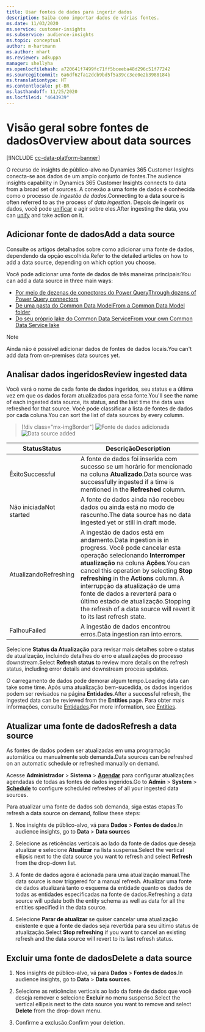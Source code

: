 ```yaml
---
title: Usar fontes de dados para ingerir dados
description: Saiba como importar dados de várias fontes.
ms.date: 11/03/2020
ms.service: customer-insights
ms.subservice: audience-insights
ms.topic: conceptual
author: m-hartmann
ms.author: mhart
ms.reviewer: adkuppa
manager: shellyha
ms.openlocfilehash: a720641f7499fc71ff5bceeba48d296c51f77242
ms.sourcegitcommit: 6a6df62fa12dcb9bd5f5a39cc3ee0e2b3988184b
ms.translationtype: HT
ms.contentlocale: pt-BR
ms.lasthandoff: 11/25/2020
ms.locfileid: "4643939"
---
```

# <a name="overview-about-data-sources"></a><span data-ttu-id="b3dcb-103">Visão geral sobre fontes de dados</span><span class="sxs-lookup"><span data-stu-id="b3dcb-103">Overview about data sources</span></span>

[!INCLUDE [cc-data-platform-banner](../includes/cc-data-platform-banner.md)]

<span data-ttu-id="b3dcb-104">O recurso de insights de público-alvo no Dynamics 365 Customer Insights conecta-se aos dados de um amplo conjunto de fontes.</span><span class="sxs-lookup"><span data-stu-id="b3dcb-104">The audience insights capability in Dynamics 365 Customer Insights connects to data from a broad set of sources.</span></span> <span data-ttu-id="b3dcb-105">A conexão a uma fonte de dados é conhecida como o processo de *ingestão de dados*.</span><span class="sxs-lookup"><span data-stu-id="b3dcb-105">Connecting to a data source is often referred to as the process of *data ingestion*.</span></span> <span data-ttu-id="b3dcb-106">Depois de ingerir os dados, você pode [unificar](data-unification.md) e agir sobre eles.</span><span class="sxs-lookup"><span data-stu-id="b3dcb-106">After ingesting the data, you can [unify](data-unification.md) and take action on it.</span></span>

## <a name="add-a-data-source"></a><span data-ttu-id="b3dcb-107">Adicionar fonte de dados</span><span class="sxs-lookup"><span data-stu-id="b3dcb-107">Add a data source</span></span>

<span data-ttu-id="b3dcb-108">Consulte os artigos detalhados sobre como adicionar uma fonte de dados, dependendo da opção escolhida.</span><span class="sxs-lookup"><span data-stu-id="b3dcb-108">Refer to the detailed articles on how to add a data source, depending on which option you choose.</span></span>

<span data-ttu-id="b3dcb-109">Você pode adicionar uma fonte de dados de três maneiras principais:</span><span class="sxs-lookup"><span data-stu-id="b3dcb-109">You can add a data source in three main ways:</span></span>

- [<span data-ttu-id="b3dcb-110">Por meio de dezenas de conectores do Power Query</span><span class="sxs-lookup"><span data-stu-id="b3dcb-110">Through dozens of Power Query connectors</span></span>](connect-power-query.md)
- [<span data-ttu-id="b3dcb-111">De uma pasta do Common Data Model</span><span class="sxs-lookup"><span data-stu-id="b3dcb-111">From a Common Data Model folder</span></span>](connect-common-data-model.md)
- [<span data-ttu-id="b3dcb-112">Do seu próprio lake do Common Data Service</span><span class="sxs-lookup"><span data-stu-id="b3dcb-112">From your own Common Data Service lake</span></span>](connect-common-data-service-lake.md)

> [!NOTE]
> <span data-ttu-id="b3dcb-113">Ainda não é possível adicionar dados de fontes de dados locais.</span><span class="sxs-lookup"><span data-stu-id="b3dcb-113">You can't add data from on-premises data sources yet.</span></span>

## <a name="review-ingested-data"></a><span data-ttu-id="b3dcb-114">Analisar dados ingeridos</span><span class="sxs-lookup"><span data-stu-id="b3dcb-114">Review ingested data</span></span>

<span data-ttu-id="b3dcb-115">Você verá o nome de cada fonte de dados ingeridos, seu status e a última vez em que os dados foram atualizados para essa fonte.</span><span class="sxs-lookup"><span data-stu-id="b3dcb-115">You'll see the name of each ingested data source, its status, and the last time the data was refreshed for that source.</span></span> <span data-ttu-id="b3dcb-116">Você pode classificar a lista de fontes de dados por cada coluna.</span><span class="sxs-lookup"><span data-stu-id="b3dcb-116">You can sort the list of data sources by every column.</span></span>

> [!div class="mx-imgBorder"]
> <span data-ttu-id="b3dcb-117">![Fonte de dados adicionada](media/configure-data-datasource-added.png "Fonte de dados adicionada")</span><span class="sxs-lookup"><span data-stu-id="b3dcb-117">![Data source added](media/configure-data-datasource-added.png "Data source added")</span></span>

|<span data-ttu-id="b3dcb-118">Status</span><span class="sxs-lookup"><span data-stu-id="b3dcb-118">Status</span></span>  |<span data-ttu-id="b3dcb-119">Descrição</span><span class="sxs-lookup"><span data-stu-id="b3dcb-119">Description</span></span>  |
|---------|---------|
|<span data-ttu-id="b3dcb-120">Êxito</span><span class="sxs-lookup"><span data-stu-id="b3dcb-120">Successful</span></span>   |<span data-ttu-id="b3dcb-121">A fonte de dados foi inserida com sucesso se um horário for mencionado na coluna **Atualizado**.</span><span class="sxs-lookup"><span data-stu-id="b3dcb-121">Data source was successfully ingested if a time is mentioned in the **Refreshed** column.</span></span>
|<span data-ttu-id="b3dcb-122">Não iniciada</span><span class="sxs-lookup"><span data-stu-id="b3dcb-122">Not started</span></span>   |<span data-ttu-id="b3dcb-123">A fonte de dados ainda não recebeu dados ou ainda está no modo de rascunho.</span><span class="sxs-lookup"><span data-stu-id="b3dcb-123">The data source has no data ingested yet or still in draft mode.</span></span>         |
|<span data-ttu-id="b3dcb-124">Atualizando</span><span class="sxs-lookup"><span data-stu-id="b3dcb-124">Refreshing</span></span>    |<span data-ttu-id="b3dcb-125">A ingestão de dados está em andamento.</span><span class="sxs-lookup"><span data-stu-id="b3dcb-125">Data ingestion is in progress.</span></span> <span data-ttu-id="b3dcb-126">Você pode cancelar esta operação selecionando **Interromper atualização** na coluna **Ações**.</span><span class="sxs-lookup"><span data-stu-id="b3dcb-126">You can cancel this operation by selecting **Stop refreshing** in the **Actions** column.</span></span> <span data-ttu-id="b3dcb-127">A interrupção da atualização de uma fonte de dados a reverterá para o último estado de atualização.</span><span class="sxs-lookup"><span data-stu-id="b3dcb-127">Stopping the refresh of a data source will revert it to its last refresh state.</span></span>       |
|<span data-ttu-id="b3dcb-128">Falhou</span><span class="sxs-lookup"><span data-stu-id="b3dcb-128">Failed</span></span>     |<span data-ttu-id="b3dcb-129">A ingestão de dados encontrou erros.</span><span class="sxs-lookup"><span data-stu-id="b3dcb-129">Data ingestion ran into errors.</span></span>         |

<span data-ttu-id="b3dcb-130">Selecione **Status da Atualização** para revisar mais detalhes sobre o status de atualização, incluindo detalhes do erro e atualizações do processo downstream.</span><span class="sxs-lookup"><span data-stu-id="b3dcb-130">Select **Refresh status** to review more details on the refresh status, including error details and downstream process updates.</span></span>

<span data-ttu-id="b3dcb-131">O carregamento de dados pode demorar algum tempo.</span><span class="sxs-lookup"><span data-stu-id="b3dcb-131">Loading data can take some time.</span></span> <span data-ttu-id="b3dcb-132">Após uma atualização bem-sucedida, os dados ingeridos podem ser revisados na página **Entidades**.</span><span class="sxs-lookup"><span data-stu-id="b3dcb-132">After a successful refresh, the ingested data can be reviewed from the **Entities** page.</span></span> <span data-ttu-id="b3dcb-133">Para obter mais informações, consulte [Entidades](entities.md).</span><span class="sxs-lookup"><span data-stu-id="b3dcb-133">For more information, see [Entities](entities.md).</span></span>

## <a name="refresh-a-data-source"></a><span data-ttu-id="b3dcb-134">Atualizar uma fonte de dados</span><span class="sxs-lookup"><span data-stu-id="b3dcb-134">Refresh a data source</span></span>

<span data-ttu-id="b3dcb-135">As fontes de dados podem ser atualizadas em uma programação automática ou manualmente sob demanda.</span><span class="sxs-lookup"><span data-stu-id="b3dcb-135">Data sources can be refreshed on an automatic schedule or refreshed manually on demand.</span></span> 

<span data-ttu-id="b3dcb-136">Acesse **Administrador** > **Sistema** > [**Agendar**](system.md#schedule-tab) para configurar atualizações agendadas de todas as fontes de dados ingeridos.</span><span class="sxs-lookup"><span data-stu-id="b3dcb-136">Go to **Admin** > **System** > [**Schedule**](system.md#schedule-tab) to configure scheduled refreshes of all your ingested data sources.</span></span>

<span data-ttu-id="b3dcb-137">Para atualizar uma fonte de dados sob demanda, siga estas etapas:</span><span class="sxs-lookup"><span data-stu-id="b3dcb-137">To refresh a data source on demand, follow these steps:</span></span>

1. <span data-ttu-id="b3dcb-138">Nos insights de público-alvo, vá para **Dados** > **Fontes de dados**.</span><span class="sxs-lookup"><span data-stu-id="b3dcb-138">In audience insights, go to **Data** > **Data sources**</span></span>

2. <span data-ttu-id="b3dcb-139">Selecione as reticências verticais ao lado da fonte de dados que deseja atualizar e selecione **Atualizar** na lista suspensa.</span><span class="sxs-lookup"><span data-stu-id="b3dcb-139">Select the vertical ellipsis next to the data source you want to refresh and select **Refresh** from the drop-down list.</span></span>

3. <span data-ttu-id="b3dcb-140">A fonte de dados agora é acionada para uma atualização manual.</span><span class="sxs-lookup"><span data-stu-id="b3dcb-140">The data source is now triggered for a manual refresh.</span></span> <span data-ttu-id="b3dcb-141">Atualizar uma fonte de dados atualizará tanto o esquema da entidade quanto os dados de todas as entidades especificadas na fonte de dados.</span><span class="sxs-lookup"><span data-stu-id="b3dcb-141">Refreshing a data source will update both the entity schema as well as data for all the entities specified in the data source.</span></span>

4. <span data-ttu-id="b3dcb-142">Selecione **Parar de atualizar** se quiser cancelar uma atualização existente e que a fonte de dados seja revertida para seu último status de atualização.</span><span class="sxs-lookup"><span data-stu-id="b3dcb-142">Select **Stop refreshing** if you want to cancel an existing refresh and the data source will revert to its last refresh status.</span></span>

## <a name="delete-a-data-source"></a><span data-ttu-id="b3dcb-143">Excluir uma fonte de dados</span><span class="sxs-lookup"><span data-stu-id="b3dcb-143">Delete a data source</span></span>

1. <span data-ttu-id="b3dcb-144">Nos insights de público-alvo, vá para **Dados** > **Fontes de dados**.</span><span class="sxs-lookup"><span data-stu-id="b3dcb-144">In audience insights, go to **Data** > **Data sources**.</span></span>

2. <span data-ttu-id="b3dcb-145">Selecione as reticências verticais ao lado da fonte de dados que você deseja remover e selecione **Excluir** no menu suspenso.</span><span class="sxs-lookup"><span data-stu-id="b3dcb-145">Select the vertical ellipsis next to the data source you want to remove and select **Delete** from the drop-down menu.</span></span>

3. <span data-ttu-id="b3dcb-146">Confirme a exclusão.</span><span class="sxs-lookup"><span data-stu-id="b3dcb-146">Confirm your deletion.</span></span>
